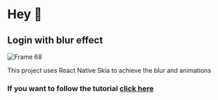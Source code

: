 # Hey 👋

## Login with blur effect

![Frame 68](https://user-images.githubusercontent.com/43630417/166858362-bfd0c975-d6cf-433f-b124-46f2df206224.png)

This project uses React Native Skia to achieve the blur and animations

### If you want to follow the tutorial [click here](https://www.youtube.com/watch?v=wOXgtYPltFU)
